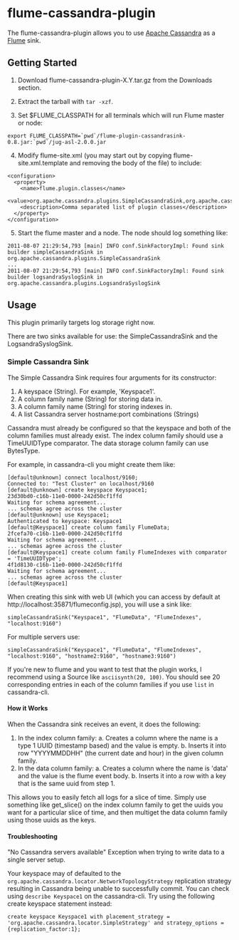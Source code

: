flume-cassandra-plugin
======================

The flume-cassandra-plugin allows you to use [Apache Cassandra](http://cassandra.apache.org)
as a [Flume](https://github.com/cloudera/flume) sink.

Getting Started
---------------

1. Download flume-cassandra-plugin-X.Y.tar.gz from the Downloads section.

2. Extract the tarball with `tar -xzf`.

3. Set $FLUME_CLASSPATH for all terminals which will run Flume master or node:

~~~~~~ {bash}
export FLUME_CLASSPATH=`pwd`/flume-plugin-cassandrasink-0.8.jar:`pwd`/jug-asl-2.0.0.jar
~~~~~~

4. Modify flume-site.xml (you may start out by copying
flume-site.xml.template and removing the body of the file) to include:

~~~~~~ {xml}
<configuration>
  <property>
    <name>flume.plugin.classes</name>
    <value>org.apache.cassandra.plugins.SimpleCassandraSink,org.apache.cassandra.plugins.LogsandraSyslogSink</value>
    <description>Comma separated list of plugin classes</description>
  </property>
</configuration>
~~~~~~

5. Start the flume master and a node.  The node should log something like:

~~~~~~
2011-08-07 21:29:54,793 [main] INFO conf.SinkFactoryImpl: Found sink builder simpleCassandraSink in org.apache.cassandra.plugins.SimpleCassandraSink
...
2011-08-07 21:29:54,793 [main] INFO conf.SinkFactoryImpl: Found sink builder logsandraSyslogSink in org.apache.cassandra.plugins.LogsandraSyslogSink
~~~~~~

Usage
-----

This plugin primarily targets log storage right now.

There are two sinks available for use: the SimpleCassandraSink and
the LogsandraSyslogSink.

### Simple Cassandra Sink

The Simple Cassandra Sink requires four arguments for its constructor:

1. A keyspace (String).  For example, 'Keyspace1'.
2. A column family name (String) for storing data in.
3. A column family name (String) for storing indexes in.
4. A list Cassandra server hostname:port combinations (Strings)

Cassandra must already be configured so that the keyspace and both of the
column families must already exist. The index column family should use
a TimeUUIDType comparator. The data storage column family can use BytesType.

For example, in cassandra-cli you might create them like:

~~~~~~
[default@unknown] connect localhost/9160;
Connected to: "Test Cluster" on localhost/9160
[default@unknown] create keyspace Keyspace1;
23d30bd0-c16b-11e0-0000-242d50cf1ffd
Waiting for schema agreement...
... schemas agree across the cluster
[default@unknown] use Keyspace1;
Authenticated to keyspace: Keyspace1
[default@Keyspace1] create column family FlumeData;
2fcefa70-c16b-11e0-0000-242d50cf1ffd
Waiting for schema agreement...
... schemas agree across the cluster
[default@Keyspace1] create column family FlumeIndexes with comparator = 'TimeUUIDType';
4f1d8130-c16b-11e0-0000-242d50cf1ffd
Waiting for schema agreement...
... schemas agree across the cluster
[default@Keyspace1] 
~~~~~~

When creating this sink with web UI (which you can access by default at 
http://localhost:35871/flumeconfig.jsp), you will use a sink like:

`simpleCassandraSink("Keyspace1", "FlumeData", "FlumeIndexes", "localhost:9160")`

For multiple servers use:

`simpleCassandraSink("Keyspace1", "FlumeData", "FlumeIndexes", "localhost:9160", "hostname2:9160", "hostname3:9160")`

If you're new to flume and you want to test that the plugin works, I recommend
using a Source like `asciisynth(20, 100)`. You should see 20 corresponding entries
in each of the column families if you use `list` in cassandra-cli.


#### How it Works

When the Cassandra sink receives an event, it does the following:

1. In the index column family:
    a. Creates a column where the name is a type 1 UUID (timestamp based) and the value is empty.
    b. Inserts it into row "YYYYMMDDHH" (the current date and hour) in the given column family.
2. In the data column family:
    a. Creates a column where the name is 'data' and the value is the flume event body.
    b. Inserts it into a row with a key that is the same uuid from step 1.

This allows you to easily fetch all logs for a slice of time. Simply use
something like get_slice() on the index column family to get the uuids you
want for a particular slice of time, and then multiget the data column
family using those uuids as the keys.


#### Troubleshooting

"No Cassandra servers available" Exception when trying to write data to a single server setup.

Your keyspace may of defaulted to the `org.apache.cassandra.locator.NetworkTopologyStrategy` 
replication strategy resulting in Cassandra being unable to successfully commit. You can check 
using `describe Keyspace1` on the cassandra-cli. Try using the following create keyspace 
statement instead:

`create keyspace Keyspace1 with placement_strategy = 'org.apache.cassandra.locator.SimpleStrategy' and strategy_options = {replication_factor:1};`

